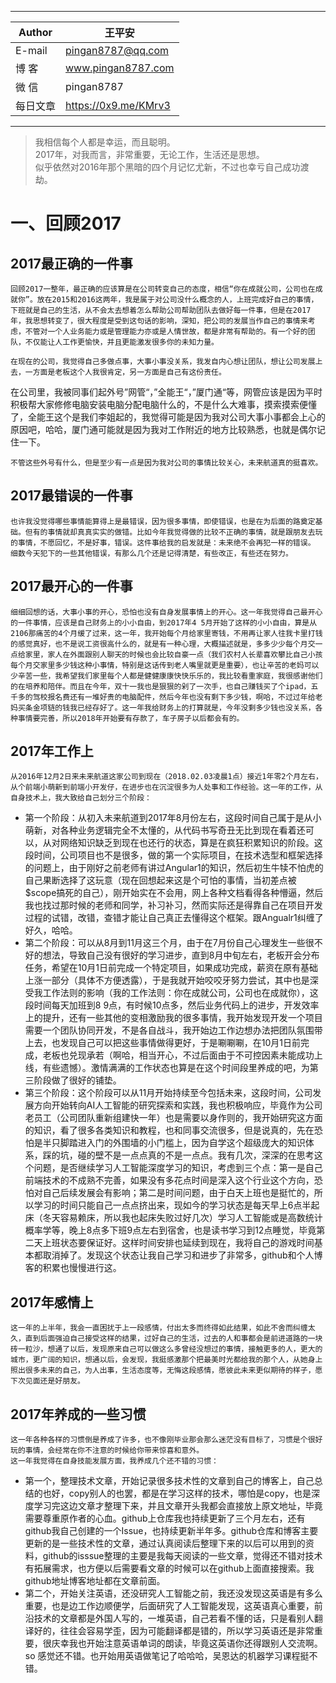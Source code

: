 ****
|Author|王平安|
|---|---
|E-mail|pingan8787@qq.com
|博  客|www.pingan8787.com
|微  信|pingan8787
|每日文章|https://0x9.me/KMrv3
****
  
> 我相信每个人都是幸运，而且聪明。  
> 2017年，对我而言，非常重要，无论工作，生活还是思想。     
> 似乎依然对2016年那个黑暗的四个月记忆尤新，不过也幸亏自己成功渡劫。   

# 一、回顾2017

## 2017最正确的一件事
    回顾2017一整年，最正确的应该算是在公司转变自己的态度，相信“你在成就公司，公司也在成就你”。放在2015和2016这两年，我是属于对公司没什么概念的人，上班完成好自己的事情，下班就是自己的生活，从不会太去想着怎么帮助公司帮助团队去做好每一件事，但是在2017年，我思想转变了，很大程度是受到这句话的影响，深知，把公司的发展当作自己的事情来考虑，不管对一个人业务能力或是管理能力亦或是人情世故，都是非常有帮助的。有一个好的团队，不仅能让人工作更愉快，并且更能激发很多你的未知力量。    

    在现在的公司，我觉得自己多做点事，大事小事没关系，我发自内心想让团队，想让公司发展上去，一方面是老板这个人我很肯定，另一方面是自己有这份责任。    

在公司里，我被同事们起外号”网管“，”全能王“，”厦门通“等，网管应该是因为平时积极帮大家修修电脑安装电脑分配电脑什么的，不是什么大难事，摸索摸索便懂了，全能王这个是我们李姐起的，我觉得可能是因为我对公司大事小事都会上心的原因吧，哈哈，厦门通可能就是因为我对工作附近的地方比较熟悉，也就是偶尔记住一下。  

    不管这些外号有什么，但是至少有一点是因为我对公司的事情比较关心，未来航道真的挺喜欢。  

## 2017最错误的一件事
    也许我没觉得哪些事情能算得上是最错误，因为很多事情，即使错误，也是在为后面的路奠定基础。但有的事情就却真真实实的做错。比如今年我觉得做的比较不正确的事情，就是跟朋友去玩的事情，不愿回忆，不是好事，错误。这件事给我的启发就是：未来绝不会再犯一样的错误。  
    细数今天犯下的一些其他错误，有那么几个还是记得清楚，有些改正，有些还在努力。  

## 2017最开心的一件事
    细细回想的话，大事小事的开心，恐怕也没有自身发展事情上的开心。这一年我觉得自己最开心的一件事情，应该是自己财务上的小小自由，到2017年4 5月开始了这样的小小自由，算是从2106那痛苦的4个月缓了过来，这一年，我开始每个月给家里寄钱，不用再让家人往我卡里打钱的感觉真好，也不是说工资很高什么的，就是有一种心理，大概描述就是，多多少少每个月交一点给家里，家人在外面跟别人聊天的时候也会比较自豪一点（我们农村人长辈喜欢攀比自己小孩每个月交家里多少钱这种小事情，特别是这话传到老人嘴里就更是重要），也让辛苦的老妈可以少辛苦一些，我希望我们家里每个人都是健健康康快快乐乐的，我比较看重家庭，我很感谢他们的在培养和陪伴。而且在今年，双十一我也是狠狠的剁了一次手，也自己赚钱买了个ipad，五千多的驾校报名费还有一堆好贵的电脑配件，然后今年也没有剩下多少钱，啊哈，不过过年给老妈买条金项链的钱我已经存好了。这一年我给财务上的打算就是，今年没剩多少钱也没关系，各种事情要完善，所以2018年开始要有存款了，车子房子以后都会有的。  

## 2017年工作上
    从2016年12月2日来未来航道这家公司到现在（2018.02.03凌晨1点）接近1年零2个月左右，从个前端小萌新到前端小开发仔，在进步也在沉淀很多为人处事和工作经验。这一年的工作，从自身技术上，我大致给自己划分三个阶段：  
* 第一个阶段：从初入未来航道到2017年8月份左右，这段时间自己属于是从小萌新，对各种业务逻辑完全不太懂的，从代码书写奇丑无比到现在看着还可以，从对网络知识缺乏到现在也还行的状态，算是在疯狂积累知识的阶段。这段时间，公司项目也不是很多，做的第一个实际项目，在技术选型和框架选择的问题上，由于刚好之前老师有讲过Angular1的知识，然后初生牛犊不怕虎的自己果断选择了这玩意（现在回想起来这是个可怕的事情，当初差点被$scope搞死的自己），刚开始实在不会用，网上各种文档看得各种懵逼，然后我也找过那时候的老师和同学，补习补习，然而实际还是得靠自己在项目开发过程的试错，改错，查错才能让自己真正去懂得这个框架。跟Angualr1纠缠了好久，哈哈。  
* 第二个阶段：可以从8月到11月这三个月，由于在7月份自己心理发生一些很不好的想法，导致自己没有很好的学习进步，直到8月中旬左右，老板开会分布任务，希望在10月1日前完成一个特定项目，如果成功完成，薪资在原有基础上涨一部分（具体不方便透露），于是我就开始咬咬牙努力尝试，其中也是深受我工作法则的影响（我的工作法则：你在成就公司，公司也在成就你），这段时间每天加班到8 9点，有时候10点多，然后业务代码上的进步，开发效率上的提升，还有一些其他的变相激励我的很多事情，我开始发现开发一个项目需要一个团队协同开发，不是各自战斗，我开始边工作边想办法把团队氛围带上去，也发现自己可以把这些事情做得更好，于是唰唰唰，在10月1日前完成，老板也兑现承若（啊哈，相当开心，不过后面由于不可控因素未能成功上线，有些遗憾）。激情满满的工作状态也算是在这个时间段里养成的吧，为第三阶段做了很好的铺垫。  
* 第三个阶段：这个阶段可以从11月开始持续至今包括未来，这段时间，公司发展方向开始转向AI人工智能的研究探索和实践，我也积极响应，毕竟作为公司老员工（公司团队重新组建快一年）也是需要以身作则的，我开始研究这方面的知识，看了很多各类知识和教程，也和同事交流很多，但是说真的，先在恐怕是半只脚踏进入门的外围墙的小门槛上，因为自学这个超级庞大的知识体系，踩的坑，碰的壁不是一点点真的不是一点点。我有几次，深深的在思考这个问题，是否继续学习人工智能深度学习的知识，考虑到三个点：第一是自己前端技术的不成熟不完善，如果没有多花点时间是深入这个行业这个方向，恐怕对自己后续发展会有影响；第二是时间问题，由于白天上班也是挺忙的，所以学习的时间只能自己一点点挤出来，现如今的学习状态是每天早上6点半起床（冬天容易赖床，所以我也起床失败过好几次）学习人工智能或是高数统计概率学等，晚上8点多下班9点左右到宿舍，也是读书学习到12点睡觉，毕竟第二天上班状态要保证好。这样时间安排也延续到现在，我将自己的游戏时间基本都取消掉了。发现这个状态让我自己学习和进步了非常多，github和个人博客的积累也慢慢进行这。  

## 2017年感情上
    这一年的上半年，我会一直困扰于上一段感情，付出太多而终得如此结果，如此不舍而纠缠太久，直到后面强迫自己接受这样的结果，过好自己的生活，过去的人和事都会是前进道路的一块砖一粒沙，想通了以后，发现原来自己可以做这么多曾经没想过的事情，接触更多的人，更大的城市，更广阔的知识，想通以后，会发现，我挺感激那个把最美时光都给我的那个人，从她身上照出很多未来的自己，为人出事，生活态度等，无悔这段感情，愿彼此未来更似期待的样子，愿下次见面还是好朋友。 

## 2017年养成的一些习惯
    这一年各种各样的习惯倒是养成了许多，也不像刚毕业那会那么迷茫没有目标了，习惯是个很好玩的事情，会经常在你不注意的时候给你带来惊喜和意外。  
    这一年我觉得在自身技能发展方面，我养成几个还不错的习惯：  
* 第一个，整理技术文章，开始记录很多技术性的文章到自己的博客上，自己总结的也好，copy别人的也罢，都是在学习这样的技术，哪怕是copy，也是深度学习完这边文章才整理下来，并且文章开头我都会直接放上原文地址，毕竟需要尊重原作者的心血。github上仓库我也持续更新了三个月左右，还有github我自己创建的一个Issue，也持续更新半年多。github仓库和博客主要更新的是一些技术性的文章，通过认真阅读后整理下来的以后可以用到的资料，github的isssue整理的主要是我每天阅读的一些文章，觉得还不错对技术有拓展需求，也方便以后需要看文章的时候可以在github上面直接搜索。我github地址博客地址都在文章前面。  
* 第二个，开始关注英语，还没研究人工智能之前，我还没发现这英语是有多么重要，也是边工作边顺便学，后面研究了人工智能发现，这英语真心重要，前沿技术的文章都是外国人写的，一堆英语，自己若看不懂的话，只是看别人翻译好的，往往会容易学歪，因为可能翻译都是错的，所以学习英语还是非常重要，很庆幸我也开始注意英语单词的朗读，毕竟这英语你还得跟别人交流啊。so 感觉还不错。也开始用英语做笔记了哈哈哈，吴恩达的机器学习课程挺不错。  
                                                                                                                                                                                                                                                                                                                             
